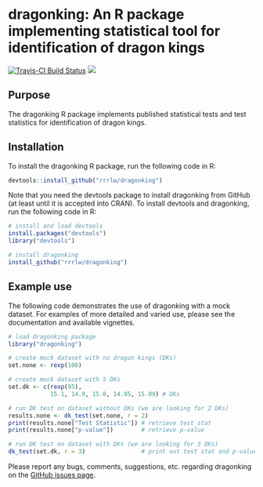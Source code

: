 # dragonking: An R package implementing statistical tool for identification of dragon kings

[![Travis-CI Build Status](https://travis-ci.org/rrrlw/dragonking.svg?branch=master)](https://travis-ci.org/rrrlw/dragonking)
[![](http://www.r-pkg.org/badges/version/dragonking)](https://CRAN.R-project.org/package=dragonking)

## Purpose

The dragonking R package implements published statistical tests and test statistics for identification of dragon kings.

## Installation

To install the dragonking R package, run the following code in R:

```r
devtools::install_github("rrrlw/dragonking")
```

Note that you need the devtools package to install dragonking from GitHub (at least until it is accepted into CRAN).
To install devtools and dragonking, run the following code in R:

```r
# install and load devtools
install.packages("devtools")
library("devtools")

# install dragonking
install_github("rrrlw/dragonking")
```

## Example use

The following code demonstrates the use of dragonking with a mock dataset.
For examples of more detailed and varied use, please see the documentation and available vignettes.

```r
# load dragonking package
library("dragonking")

# create mock dataset with no dragon kings (DKs)
set.none <- rexp(100)

# create mock dataset with 5 DKs
set.dk <- c(rexp(95),
            15.1, 14.9, 15.0, 14.95, 15.09) # DKs

# run DK test on dataset without DKs (we are looking for 2 DKs)
results.none <- dk_test(set.none, r = 2)
print(results.none["Test Statistic"]) # retrieve test stat
print(results.none["p-value"])        # retrieve p-value

# run DK test on dataset with DKs (we are looking for 3 DKs)
dk_test(set.dk, r = 3)                # print out test stat and p-value
```

Please report any bugs, comments, suggestions, etc. regarding dragonking on the [GitHub issues page](https://github.com/rrrlw/dragonking/issues).
